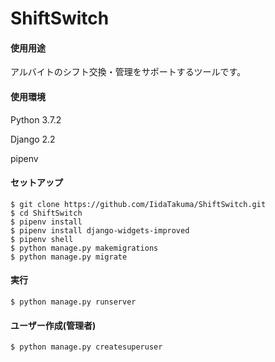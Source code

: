 
# ShiftSwitch

#### 使用用途

アルバイトのシフト交換・管理をサポートするツールです。



#### 使用環境

Python 3.7.2

Django 2.2

pipenv



#### セットアップ

```shell
$ git clone https://github.com/IidaTakuma/ShiftSwitch.git
$ cd ShiftSwitch
$ pipenv install
$ pipenv install django-widgets-improved
$ pipenv shell
$ python manage.py makemigrations
$ python manage.py migrate
```



#### 実行

```shell
$ python manage.py runserver
```

#### ユーザー作成(管理者)

```shell
$ python manage.py createsuperuser
```






